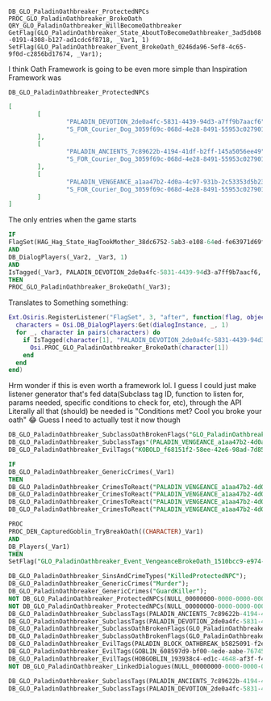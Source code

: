 `DB_GLO_PaladinOathbreaker_ProtectedNPCs`
`PROC_GLO_PaladinOathbreaker_BrokeOath`
`QRY_GLO_PaladinOathbreaker_WillBecomeOathbreaker`
`GetFlag(GLO_PaladinOathbreaker_State_AboutToBecomeOathbreaker_3ad5db08-0191-4308-b127-ad1cdc6f8718, _Var1, 1)`
`SetFlag(GLO_PaladinOathbreaker_Event_BrokeOath_0246da96-5ef8-4c65-9f0d-c2856bd17674, _Var1);`

I think Oath Framework is going to be even more simple than Inspiration Framework was

`DB_GLO_PaladinOathbreaker_ProtectedNPCs`
```json
[
        [
                "PALADIN_DEVOTION_2de0a4fc-5831-4439-94d3-a7ff9b7aacf6",
                "S_FOR_Courier_Dog_3059f69c-068d-4e28-8491-55953c027901"
        ],
        [
                "PALADIN_ANCIENTS_7c89622b-4194-41df-b2ff-145a5056ee49",
                "S_FOR_Courier_Dog_3059f69c-068d-4e28-8491-55953c027901"
        ],
        [
                "PALADIN_VENGEANCE_a1aa47b2-4d0a-4c97-931b-2c53353d5b23",
                "S_FOR_Courier_Dog_3059f69c-068d-4e28-8491-55953c027901"
        ]
]
```
The only entries when the game starts

```sql
IF
FlagSet(HAG_Hag_State_HagTookMother_38dc6752-5ab3-e108-64ed-fe63971d69fd, _, (INTEGER)_Var2)
AND
DB_DialogPlayers(_Var2, _Var3, 1)
AND
IsTagged(_Var3, PALADIN_DEVOTION_2de0a4fc-5831-4439-94d3-a7ff9b7aacf6, 1)
THEN
PROC_GLO_PaladinOathbreaker_BrokeOath(_Var3);
```

Translates to Something something:
```lua
Ext.Osiris.RegisterListener("FlagSet", 3, "after", function(flag, objectUUID, dialogInstance)
  characters = Osi.DB_DialogPlayers:Get(dialogInstance, _, 1)
  for _, character in pairs(characters) do
    if IsTagged(character[1], "PALADIN_DEVOTION_2de0a4fc-5831-4439-94d3-a7ff9b7aacf6") then
      Osi.PROC_GLO_PaladinOathbreaker_BrokeOath(character[1])
    end
  end
end)
```

Hrm wonder if this is even worth a framework lol. I guess I could just make listener generator that's fed data(Subclass tag ID,  function to listen for, params needed, specific conditions to check for, etc), through the API
Literally all that (should) be needed is "Conditions met? Cool you broke your oath" 😂
Guess I need to actually test it now though

```sql
DB_GLO_PaladinOathbreaker_SubclassOathBrokenFlags("GLO_PaladinOathbreaker_Event_VengeanceBrokeOath_1510bcc9-e974-4789-b1fa-4612f92f30a1", "PALADIN_VENGEANCE_a1aa47b2-4d0a-4c97-931b-2c53353d5b23");
DB_GLO_PaladinOathbreaker_SubclassTags"(PALADIN_VENGEANCE_a1aa47b2-4d0a-4c97-931b-2c53353d5b23", "OATHBREAKER_VENGEANCE_732db1ed-740c-4af3-8a08-7f135d3f703c");
DB_GLO_PaladinOathbreaker_EvilTags("KOBOLD_f68151f2-58ee-42e6-98ad-7d858c4a0f13");
```

```sql
IF
DB_GLO_PaladinOathbreaker_GenericCrimes(_Var1)
THEN
DB_GLO_PaladinOathbreaker_CrimesToReact("PALADIN_VENGEANCE_a1aa47b2-4d0a-4c97-931b-2c53353d5b23", _Var1, "CIVILIAN_71120d5d-3853-46e4-9762-33f59aa6b4ae");
DB_GLO_PaladinOathbreaker_CrimesToReact("PALADIN_VENGEANCE_a1aa47b2-4d0a-4c97-931b-2c53353d5b23", _Var1, "CROWDSYS_NPC_1274ffab-2fa2-4d6f-801e-751664ceb771");
DB_GLO_PaladinOathbreaker_CrimesToReact("PALADIN_VENGEANCE_a1aa47b2-4d0a-4c97-931b-2c53353d5b23", _Var1, "KID_ee978587-6c68-4186-9bfc-3b3cc719a835");
DB_GLO_PaladinOathbreaker_CrimesToReact("PALADIN_VENGEANCE_a1aa47b2-4d0a-4c97-931b-2c53353d5b23", _Var1, "GUARD_0b52f35e-fb1f-4865-bcd2-5d21ef7343cd");
```

```sql
PROC
PROC_DEN_CapturedGoblin_TryBreakOath((CHARACTER)_Var1)
AND
DB_Players(_Var1)
THEN
SetFlag("GLO_PaladinOathbreaker_Event_VengeanceBrokeOath_1510bcc9-e974-4789-b1fa-4612f92f30a1", _Var1);
```
```sql
DB_GLO_PaladinOathbreaker_SinsAndCrimeTypes("KilledProtectedNPC");
DB_GLO_PaladinOathbreaker_GenericCrimes("Murder");
DB_GLO_PaladinOathbreaker_GenericCrimes("GuardKiller");
NOT DB_GLO_PaladinOathbreaker_ProtectedNPCs(NULL_00000000-0000-0000-0000-000000000000, NULL_00000000-0000-0000-0000-000000000000);
NOT DB_GLO_PaladinOathbreaker_ProtectedNPCs(NULL_00000000-0000-0000-0000-000000000000);
DB_GLO_PaladinOathbreaker_SubclassTags(PALADIN_ANCIENTS_7c89622b-4194-41df-b2ff-145a5056ee49, OATHBREAKER_ANCIENTS_d84a8a0b-b648-464c-9bd5-1ed9b965da2a);
DB_GLO_PaladinOathbreaker_SubclassTags(PALADIN_DEVOTION_2de0a4fc-5831-4439-94d3-a7ff9b7aacf6, OATHBREAKER_DEVOTION_d274b482-4add-4f36-a0a4-a94740f6630e);
DB_GLO_PaladinOathbreaker_SubclassOathBrokenFlags(GLO_PaladinOathbreaker_Event_AncientsBrokeOath_7cf0bd9c-f089-45a3-88fb-03087d3d8b95, PALADIN_ANCIENTS_7c89622b-4194-41df-b2ff-145a5056ee49);
DB_GLO_PaladinOathbreaker_SubclassOathBrokenFlags(GLO_PaladinOathbreaker_Event_DevotionBrokeOath_fd2e1a9a-bca6-482e-8b42-2f1c16aaefee, PALADIN_DEVOTION_2de0a4fc-5831-4439-94d3-a7ff9b7aacf6);
DB_GLO_PaladinOathbreaker_EvilTags(PALADIN_BLOCK_OATHBREAK_b5825091-f2ed-4657-8d86-c0d020c358a0);
DB_GLO_PaladinOathbreaker_EvilTags(GOBLIN_608597d9-bf00-4ede-aabe-767457280925);
DB_GLO_PaladinOathbreaker_EvilTags(HOBGOBLIN_193938c4-ed1c-4648-af3f-f4b59152ec92);
NOT DB_GLO_PaladinOathbreaker_LinkedDialogues(NULL_00000000-0000-0000-0000-000000000000);
```

```sql
DB_GLO_PaladinOathbreaker_SubclassTags(PALADIN_ANCIENTS_7c89622b-4194-41df-b2ff-145a5056ee49, OATHBREAKER_ANCIENTS_d84a8a0b-b648-464c-9bd5-1ed9b965da2a);
DB_GLO_PaladinOathbreaker_SubclassTags(PALADIN_DEVOTION_2de0a4fc-5831-4439-94d3-a7ff9b7aacf6, OATHBREAKER_DEVOTION_d274b482-4add-4f36-a0a4-a94740f6630e);

```